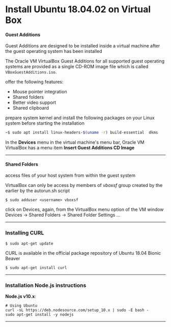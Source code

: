 # Install Ubuntu 18.04.02 on Virtual Box

#### Guest Additions

Guest Additions are designed to be installed inside a virtual machine after the guest operating system has been installed

The Oracle VM VirtualBox Guest Additions for all supported guest operating systems are provided as a single CD-ROM image file which is called `VBoxGuestAdditions.iso`.

offer the following features:

- Mouse pointer integration
- Shared folders
- Better video support
- Shared clipboard

prepare system kernel and  install the following packages on your Linux system before starting the installation

```sh
~$ sudo apt install linux-headers-$(uname -r) build-essential  dkms
```
In the **Devices** menu in the virtual machine's menu bar, Oracle VM VirtualBox has a menu item **Insert Guest Additions CD Image**

------


#### Shared Folders

access files of your host system from within the guest system

VirtualBox can only be access by members of  *vboxsf*  group created by the earlier by the autorun.sh script

```shell
$ sudo adduser <username> vboxsf
```
click on Devices, again, from the VirtualBox menu option of the VM window
Devices  → Shared Folders → Shared Folder Settings …

------
### Installing CURL

```shell
$ sudo apt-get update
```

CURL is available in the official package repository of Ubuntu 18.04 Bionic Beaver

```shell
$ sudo apt-get install curl
```

----

### Installation Node.js instructions

**Node.js v10.x**:

```shell
# Using Ubuntu
curl -sL https://deb.nodesource.com/setup_10.x | sudo -E bash -
sudo apt-get install -y nodejs
```

------

